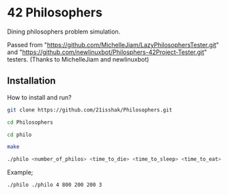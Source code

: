 # 42 Philosophers


Dining philosophers problem simulation.


Passed from "https://github.com/MichelleJiam/LazyPhilosophersTester.git" and "https://github.com/newlinuxbot/Philosphers-42Project-Tester.git" testers. (Thanks to MichelleJiam and newlinuxbot)

## Installation

How to install and run?

```bash
git clone https://github.com/21isshak/Philosophers.git
```
```bash  
cd Philosophers
```
```bash  
cd philo
```
```bash  
make
```
```bash  
./philo <number_of_philos> <time_to_die> <time_to_sleep> <time_to_eat> <number_of_times_each_philo_should_eat(optional)>
```
Example;
```bash  
./philo ./philo 4 800 200 200 3
```
